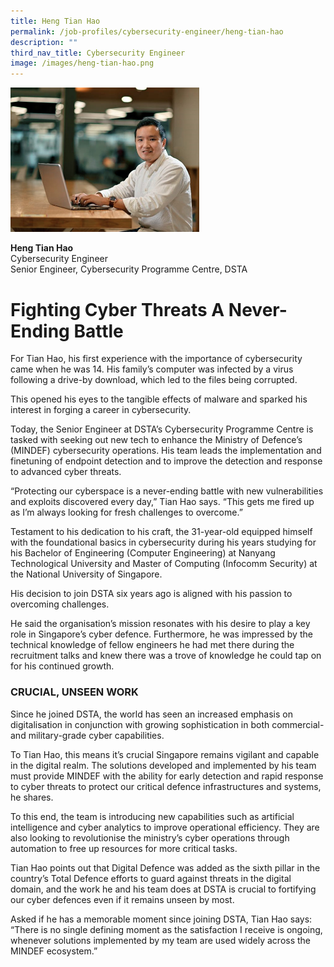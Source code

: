 ```yaml
---
title: Heng Tian Hao
permalink: /job-profiles/cybersecurity-engineer/heng-tian-hao
description: ""
third_nav_title: Cybersecurity Engineer
image: /images/heng-tian-hao.png
---
```

<div style="width:60%;height:60%;"><img src="/images/heng-tian-hao-l.jpg" alt="Heng Tian Hao"></div>

**Heng Tian Hao**<br>
Cybersecurity Engineer<br>
Senior Engineer, Cybersecurity Programme Centre, DSTA

# Fighting Cyber Threats A Never-Ending Battle

<p>For Tian Hao, his first experience with the importance of cybersecurity came when he was 14. His family’s computer was infected by a virus following a drive-by download, which led to the files being corrupted. </p>

<p>This opened his eyes to the tangible effects of malware and sparked his interest in forging a career in cybersecurity. </p>

<p>Today, the Senior Engineer at DSTA’s Cybersecurity Programme Centre is tasked with seeking out new tech to enhance the Ministry of Defence’s (MINDEF) cybersecurity operations. His team leads the implementation and finetuning of endpoint detection and to improve the detection and response to advanced cyber threats.</p>

<p>“Protecting our cyberspace is a never-ending battle with new vulnerabilities and exploits discovered every day,” Tian Hao says. “This gets me fired up as I’m always looking for fresh challenges to overcome.”</p>

<p>Testament to his dedication to his craft, the 31-year-old equipped himself with the foundational basics in cybersecurity during his years studying for his Bachelor of Engineering (Computer Engineering) at Nanyang Technological University and Master of Computing (Infocomm Security) at the National University of Singapore.</p>

<p>His decision to join DSTA six years ago is aligned with his passion to overcoming challenges. </p>

<p>He said the organisation’s mission resonates with his desire to play a key role in Singapore’s cyber defence. Furthermore, he was impressed by the technical knowledge of fellow engineers he had met there during the recruitment talks and knew there was a trove of knowledge he could tap on for his continued growth. 
</p>

### CRUCIAL, UNSEEN WORK

<p>Since he joined DSTA, the world has seen an increased emphasis on digitalisation in conjunction with growing sophistication in both commercial- and military-grade cyber capabilities.  </p>

<p>To Tian Hao, this means it’s crucial Singapore remains vigilant and capable in the digital realm. The solutions developed and implemented by his team must provide MINDEF with the ability for early detection and rapid response to cyber threats to protect our critical defence infrastructures and systems, he shares. </p> 

<p>To this end, the team is introducing new capabilities such as artificial intelligence and cyber analytics to improve operational efficiency. They are also looking to revolutionise the ministry’s cyber operations through automation to free up resources for more critical tasks. </p>

<p>Tian Hao points out that Digital Defence was added as the sixth pillar in the country’s Total Defence efforts to guard against threats in the digital domain, and the work he and his team does at DSTA is crucial to fortifying our cyber defences even if it remains unseen by most.  </p>

<p>Asked if he has a memorable moment since joining DSTA, Tian Hao says: “There is no single defining moment as the satisfaction I receive is ongoing, whenever solutions implemented by my team are used widely across the MINDEF ecosystem.” </p>